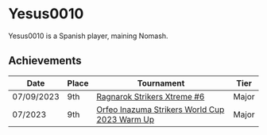 # Yesus0010

Yesus0010 is a Spanish player, maining Nomash.

## Achievements

|Date|Place|Tournament|Tier|
|-|-|-|-|
| 07/09/2023 | 9th | [Ragnarok Strikers Xtreme #6](/inapedia/tournaments/ragna/ragnax6.md) | Major |
| 07/2023 | 9th | [Orfeo Inazuma Strikers World Cup 2023 Warm Up](/inapedia/tournaments/misc/orfeowc.md) | Major |
